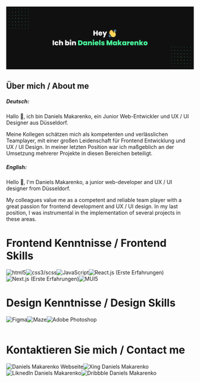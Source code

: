 ![Daniels Makarenko's GitHub Banner](daniels-makarenko_git.png)

## Über mich / About me
##### Deutsch:

Hallo 👋, ich bin Daniels Makarenko, ein Junior Web-Entwickler und UX / UI Designer aus Düsseldorf. 

Meine Kollegen schätzen mich als kompetenten und verlässlichen Teamplayer, mit einer großen Leidenschaft für Frontend Entwicklung und UX / UI Design. In meiner letzten Position war ich maßgeblich an der Umsetzung mehrerer Projekte in diesen Bereichen beteiligt.

##### English:

Hello 👋, I'm Daniels Makarenko, a junior web-developer and UX / UI designer from Düsseldorf.

My colleagues value me as a competent and reliable team player with a great passion for frontend development and UX / UI design. In my last position, I was instrumental in the implementation of several projects in these areas.


Frontend Kenntnisse / Frontend Skills
======
  <img align="left" alt="html5" src="https://img.shields.io/badge/HTML5-orange?style=for-the-badge&logo" /> 
  <img align="left" alt="css3/scss" src="https://img.shields.io/badge/CSS3/SCSS-%231DA1F2?style=for-the-badge&logo" /> 
  <img align="left" alt="JavaScript" src="https://img.shields.io/badge/JavaScript-%23232F3E?style=for-the-badge&logo" /> 
  <img align="left" alt="React.js (Erste Erfahrungen)" src="https://img.shields.io/badge/React.js (Erste Erfahrungen)-%23232F3E?style=for-the-badge&logo" /> 
  <img align="left" alt="Next.js (Erste Erfahrungen)" src="https://img.shields.io/badge/Next.js (Erste Erfahrungen)-black?style=for-the-badge&logo" /> 
  <img align="left" alt="MUI5" src="https://img.shields.io/badge/MUI5-%23316192?style=for-the-badge&logo" /> 
  <br>&nbsp;

Design Kenntnisse / Design Skills
======
  <img align="left" alt="Figma" src="https://img.shields.io/badge/Figma-critical?style=for-the-badge&logo" /> 
  <img align="left" alt="Maze" src="https://img.shields.io/badge/Maze-black?style=for-the-badge&logo" /> 
  <img align="left" alt="Adobe Photoshop" src="https://img.shields.io/badge/Adobe_Photoshop-%23232F3E?style=for-the-badge&logo" /> 
  <br>&nbsp;

Kontaktieren Sie mich / Contact me
======
 [<img align="left" alt="Daniels Makarenko Webseite" src="https://img.shields.io/badge/danielsmakarenko.com-black?style=for-the-badge&logo" />](https://www.daniels-makarenko.com/)
 [<img align="left" alt="Xing Daniels Makarenko" src="https://img.shields.io/badge/Xing-darkgreen?style=for-the-badge&logo" />](https://www.xing.com/profile/Daniels_Makarenko/cv)
 [<img align="left" alt="LiknedIn Daniels Makarenko" src="https://img.shields.io/badge/LinkedIn-%231DA1F2?style=for-the-badge&logo" />](https://www.linkedin.com/in/daniels-makarenko-45a310141/)
 [<img align="left" alt="Dribbble Daniels Makarenko" src="https://img.shields.io/badge/Dribbble-critical?style=for-the-badge&logo" />](https://dribbble.com/danielsmak)
  <br>&nbsp;
